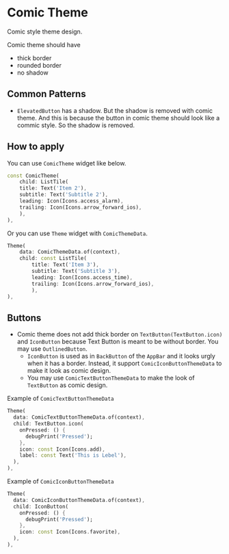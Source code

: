 # Comic Theme

Comic style theme design.

Comic theme should have

- thick border
- rounded border
- no shadow


## Common Patterns

- `ElevatedButton` has a shadow. But the shadow is removed with comic theme. And this is because the button in comic theme should look like a commic style. So the shadow is removed.



## How to apply

You can use `ComicTheme` widget like below.

```dart
const ComicTheme(
    child: ListTile(
    title: Text('Item 2'),
    subtitle: Text('Subtitle 2'),
    leading: Icon(Icons.access_alarm),
    trailing: Icon(Icons.arrow_forward_ios),
    ),
),
```

Or you can use `Theme` widget with `ComicThemeData`.

```dart
Theme(
    data: ComicThemeData.of(context),
    child: const ListTile(
        title: Text('Item 3'),
        subtitle: Text('Subtitle 3'),
        leading: Icon(Icons.access_time),
        trailing: Icon(Icons.arrow_forward_ios),
        ),
),
```


## Buttons

- Comic theme does not add thick border on `TextButton(TextButton.icon)` and `IconButton` because Text Button is meant to be without border. You may use `OutlinedButton`.
    - `IconButton` is used as in `BackButton` of the `AppBar` and it looks urgly when it has a border. Instead, it support `ComicIconButtonThemeData` to make it look as comic design.
    - You may use `ComicTextButtonThemeData` to make the look of `TextButton` as comic design.


Example of `ComicTextButtonThemeData`

```dart
Theme(
  data: ComicTextButtonThemeData.of(context),
  child: TextButton.icon(
    onPressed: () {
      debugPrint('Pressed');
    },
    icon: const Icon(Icons.add),
    label: const Text('This is Lebel'),
  ),
),
```


Example of `ComicIconButtonThemeData`

```dart
Theme(
  data: ComicIconButtonThemeData.of(context),
  child: IconButton(
    onPressed: () {
      debugPrint('Pressed');
    },
    icon: const Icon(Icons.favorite),
  ),
),
```